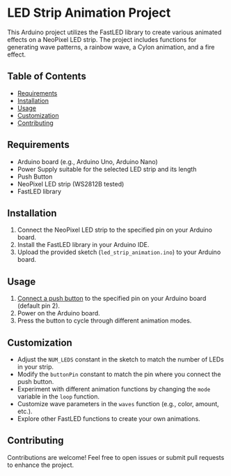 # LED Strip Animation Project

This Arduino project utilizes the FastLED library to create various animated effects on a NeoPixel LED strip. The project includes functions for generating wave patterns, a rainbow wave, a Cylon animation, and a fire effect.

## Table of Contents
- [Requirements](#requirements)
- [Installation](#installation)
- [Usage](#usage)
- [Customization](#customization)
- [Contributing](#contributing)

## Requirements
- Arduino board (e.g., Arduino Uno, Arduino Nano)
- Power Supply suitable for the selected LED strip and its length
- Push Button
- NeoPixel LED strip (WS2812B tested)
- FastLED library

## Installation
1. Connect the NeoPixel LED strip to the specified pin on your Arduino board.
2. Install the FastLED library in your Arduino IDE.
3. Upload the provided sketch (`led_strip_animation.ino`) to your Arduino board.

## Usage
1. [Connect a push button](https://docs.arduino.cc/built-in-examples/digital/Button) to the specified pin on your Arduino board (default pin 2). 
2. Power on the Arduino board.
3. Press the button to cycle through different animation modes.

## Customization
- Adjust the `NUM_LEDS` constant in the sketch to match the number of LEDs in your strip.
- Modify the `buttonPin` constant to match the pin where you connect the push button.
- Experiment with different animation functions by changing the `mode` variable in the `loop` function.
- Customize wave parameters in the `waves` function (e.g., color, amount, etc.).
- Explore other FastLED functions to create your own animations.

## Contributing
Contributions are welcome! Feel free to open issues or submit pull requests to enhance the project.
